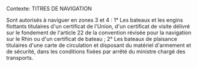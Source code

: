 Contexte: TITRES DE NAVIGATION

Sont autorisés à naviguer en zones 3 et 4 : 1° Les bateaux et les engins flottants titulaires d'un certificat de l'Union, d'un certificat de visite délivré sur le fondement de l'article 22 de la convention révisée pour la navigation sur le Rhin ou d'un certificat de bateau ; 2° Les bateaux de plaisance titulaires d'une carte de circulation et disposant du matériel d'armement et de sécurité, dans les conditions fixées par arrêté du ministre chargé des transports.